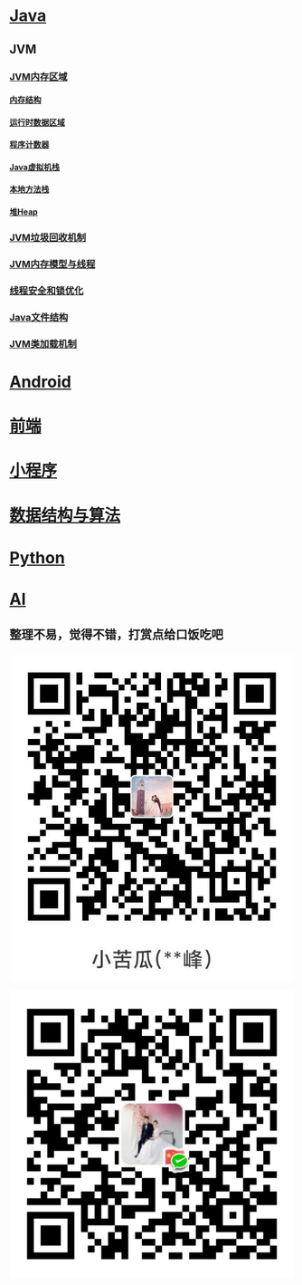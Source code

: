 # [Java](https://github.com/chaofengliu/FuckingTheCode/tree/main/Java)

## JVM

### [JVM内存区域](https://github.com/chaofengliu/LovingTheCode/blob/main/Java/JVM%E5%86%85%E5%AD%98%E5%8C%BA%E5%9F%9F.md)

#### [内存结构](https://github.com/chaofengliu/LovingTheCode/blob/main/Java/JVM%E5%86%85%E5%AD%98%E5%8C%BA%E5%9F%9F.md#%E5%86%85%E5%AD%98%E7%BB%93%E6%9E%84)
#### [运行时数据区域](https://github.com/chaofengliu/LovingTheCode/blob/main/Java/JVM%E5%86%85%E5%AD%98%E5%8C%BA%E5%9F%9F.md#%E8%BF%90%E8%A1%8C%E6%97%B6%E6%95%B0%E6%8D%AE%E5%8C%BA%E5%9F%9F)
#### [程序计数器](https://github.com/chaofengliu/LovingTheCode/blob/main/Java/JVM%E5%86%85%E5%AD%98%E5%8C%BA%E5%9F%9F.md#%E7%A8%8B%E5%BA%8F%E8%AE%A1%E6%95%B0%E5%99%A8)
#### [Java虚拟机栈](https://github.com/chaofengliu/LovingTheCode/blob/main/Java/JVM%E5%86%85%E5%AD%98%E5%8C%BA%E5%9F%9F.md#java%E8%99%9A%E6%8B%9F%E6%9C%BA%E6%A0%88)
#### [本地方法栈](https://github.com/chaofengliu/LovingTheCode/blob/main/Java/JVM%E5%86%85%E5%AD%98%E5%8C%BA%E5%9F%9F.md#%E6%9C%AC%E5%9C%B0%E6%96%B9%E6%B3%95%E6%A0%88)
#### [堆Heap](https://github.com/chaofengliu/LovingTheCode/blob/main/Java/JVM%E5%86%85%E5%AD%98%E5%8C%BA%E5%9F%9F.md#%E5%A0%86heap)

### [JVM垃圾回收机制](https://github.com/chaofengliu/LovingTheCode/blob/main/Java/JVM%E7%B1%BB%E5%8A%A0%E8%BD%BD%E6%9C%BA%E5%88%B6.md)
### [JVM内存模型与线程](https://github.com/chaofengliu/LovingTheCode/blob/main/Java/JVM%E5%86%85%E5%AD%98%E6%A8%A1%E5%9E%8B%E4%B8%8E%E7%BA%BF%E7%A8%8B.md)
### [线程安全和锁优化](https://github.com/chaofengliu/LovingTheCode/blob/main/Java/%E7%BA%BF%E7%A8%8B%E5%AE%89%E5%85%A8%E5%92%8C%E9%94%81%E4%BC%98%E5%8C%96.md)
### [Java文件结构](https://github.com/chaofengliu/LovingTheCode/blob/main/Java/Java%E6%96%87%E4%BB%B6%E7%BB%93%E6%9E%84.md)
### [JVM类加载机制](https://github.com/chaofengliu/LovingTheCode/blob/main/Java/JVM%E7%B1%BB%E5%8A%A0%E8%BD%BD%E6%9C%BA%E5%88%B6.md)

# [Android](https://github.com/chaofengliu/FuckingTheCode/tree/main/Android)

# [前端](https://github.com/chaofengliu/FuckingTheCode/tree/main/%E5%89%8D%E7%AB%AF)

# [小程序](https://github.com/chaofengliu/FuckingTheCode/tree/main/%E5%B0%8F%E7%A8%8B%E5%BA%8F)

# [数据结构与算法](https://github.com/chaofengliu/LovingTheCode/tree/main/%E6%95%B0%E6%8D%AE%E7%BB%93%E6%9E%84%E4%B8%8E%E7%AE%97%E6%B3%95)

# [Python](https://github.com/chaofengliu/FuckingTheCode/tree/main/Python)

# [AI](https://github.com/chaofengliu/FuckingTheCode/tree/main/AI)



## 整理不易，觉得不错，打赏点给口饭吃吧

![支付宝](https://github.com/chaofengliu/FuckingTheCode/blob/main/alipay.jpg)

![微信](https://github.com/chaofengliu/FuckingTheCode/blob/main/wechat.png)